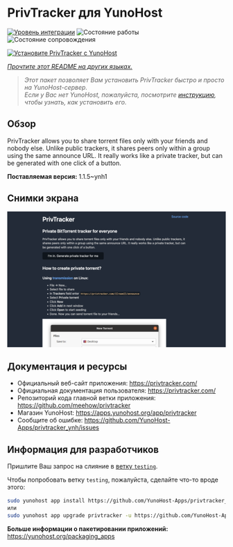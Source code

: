 <!--
Важно: этот README был автоматически сгенерирован <https://github.com/YunoHost/apps/tree/master/tools/readme_generator>
Он НЕ ДОЛЖЕН редактироваться вручную.
-->

# PrivTracker для YunoHost

[![Уровень интеграции](https://apps.yunohost.org/badge/integration/privtracker)](https://ci-apps.yunohost.org/ci/apps/privtracker/)
![Состояние работы](https://apps.yunohost.org/badge/state/privtracker)
![Состояние сопровождения](https://apps.yunohost.org/badge/maintained/privtracker)

[![Установите PrivTracker с YunoHost](https://install-app.yunohost.org/install-with-yunohost.svg)](https://install-app.yunohost.org/?app=privtracker)

*[Прочтите этот README на других языках.](./ALL_README.md)*

> *Этот пакет позволяет Вам установить PrivTracker быстро и просто на YunoHost-сервер.*  
> *Если у Вас нет YunoHost, пожалуйста, посмотрите [инструкцию](https://yunohost.org/install), чтобы узнать, как установить его.*

## Обзор

PrivTracker allows you to share torrent files only with your friends and nobody else. Unlike public trackers, it shares peers only within a group using the same announce URL. It really works like a private tracker, but can be generated with one click of a button.


**Поставляемая версия:** 1.1.5~ynh1

## Снимки экрана

![Снимок экрана PrivTracker](./doc/screenshots/screenshot.png)

## Документация и ресурсы

- Официальный веб-сайт приложения: <https://privtracker.com/>
- Официальная документация пользователя: <https://privtracker.com/>
- Репозиторий кода главной ветки приложения: <https://github.com/meehow/privtracker>
- Магазин YunoHost: <https://apps.yunohost.org/app/privtracker>
- Сообщите об ошибке: <https://github.com/YunoHost-Apps/privtracker_ynh/issues>

## Информация для разработчиков

Пришлите Ваш запрос на слияние в [ветку `testing`](https://github.com/YunoHost-Apps/privtracker_ynh/tree/testing).

Чтобы попробовать ветку `testing`, пожалуйста, сделайте что-то вроде этого:

```bash
sudo yunohost app install https://github.com/YunoHost-Apps/privtracker_ynh/tree/testing --debug
или
sudo yunohost app upgrade privtracker -u https://github.com/YunoHost-Apps/privtracker_ynh/tree/testing --debug
```

**Больше информации о пакетировании приложений:** <https://yunohost.org/packaging_apps>
